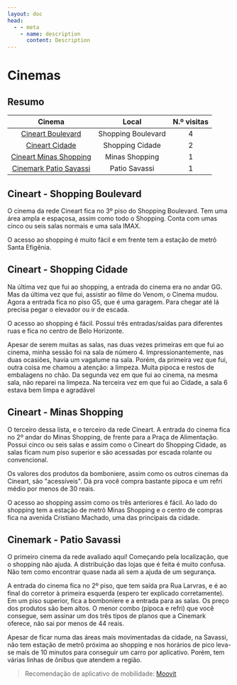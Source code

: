 ```yaml
---
layout: doc
head:
  - - meta
    - name: description
      content: Description
---
```


# Cinemas

## Resumo

|Cinema|Local|N.º visitas|
|:---:|:---:|:---:|
|[Cineart Boulevard](#cineart-shopping-boulevard)|Shopping Boulevard|4|
|[Cineart Cidade](#cineart-shopping-cidade)|Shopping Cidade|2|
|[Cineart Minas Shopping](#cineart-minas-shopping)|Minas Shopping|1|
|[Cinemark Patio Savassi](#cinemark-patio-savassi)|Patio Savassi|1|

## Cineart - Shopping Boulevard

O cinema da rede Cineart fica no 3º piso do Shopping Boulevard. Tem uma área ampla e espaçosa, assim como todo o Shopping. Conta com umas cinco ou seis salas normais e uma sala IMAX.

O acesso ao shopping é muito fácil e em frente tem a estação de metrô Santa Efigênia.

## Cineart - Shopping Cidade

Na última vez que fui ao shopping, a entrada do cinema era no andar GG. Mas da última vez que fui, assistir ao filme do Venom, o Cinema mudou. Agora a entrada fica no piso G5, que é uma garagem. Para chegar até lá precisa pegar o elevador ou ir de escada.

O acesso ao shopping é fácil. Possui três entradas/saídas para diferentes ruas e fica no centro de Belo Horizonte.

Apesar de serem muitas as salas, nas duas vezes primeiras em que fui ao cinema, minha sessão foi na sala de número 4. Impressionantemente, nas duas ocasiões, havia um vagalume na sala. Porém, da primeira vez que fui, outra coisa me chamou a atenção: a limpeza. Muita pipoca e restos de embalagens no chão. Da segunda vez em que fui ao cinema, na mesma sala, não reparei na limpeza. Na terceira vez em que fui ao Cidade, a sala 6 estava bem limpa e agradável

## Cineart - Minas Shopping

O terceiro dessa lista, e o terceiro da rede Cineart. A entrada do cinema fica no 2º andar do Minas Shopping, de frente para a Praça de Alimentação. Possui cinco ou seis salas e assim como o Cineart do Shopping Cidade, as salas ficam num piso superior e são acessadas por escada rolante ou convencional.

Os valores dos produtos da bomboniere, assim como os outros cinemas da Cineart, são "acessíveis". Dá pra você compra bastante pipoca e um refri médio por menos de 30 reais.

O acesso ao shopping assim como os três anteriores é fácil. Ao lado do shopping tem a estação de metrô Minas Shopping e o centro de compras fica na avenida Cristiano Machado, uma das principais da cidade.

## Cinemark - Patio Savassi

O primeiro cinema da rede avaliado aqui! Começando pela localização, que o shopping não ajuda. A distribuição das lojas que é feita é muito confusa. Não tem como encontrar quase nada ali sem a ajuda de um segurança.

A entrada do cinema fica no 2º piso, que tem saída pra Rua Larvras, e é ao final do corretor à primeira esquerda (espero ter explicado corretamente). Em um piso superior, fica a bomboniere e a entrada para as salas. Os preço dos produtos são bem altos. O menor combo (pipoca e refri) que você consegue, sem assinar um dos três tipos de planos que a Cinemark oferece, não sai por menos de 44 reais.

Apesar de ficar numa das áreas mais movimentadas da cidade, na Savassi, não tem estação de metrô próxima ao shopping e nos horários de pico leva-se mais de 10 minutos para conseguir um carro por aplicativo. Porém, tem várias linhas de ônibus que atendem a região.

> Recomendação de aplicativo de mobilidade: [Moovit](https://moovitapp.com/index/pt-br/transporte_p%C3%BAblico-Belo_Horizonte-843)
